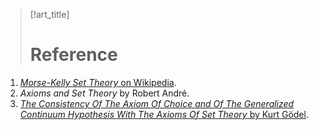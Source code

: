 
> [!art_title]
> 
> # Reference

1. [*Morse-Kelly Set Theory* on Wikipedia](https://en.wikipedia.org/wiki/Morse%E2%80%93Kelley_set_theory).
2. *Axioms and Set Theory* by Robert André.
3. [*The Consistency Of The Axiom Of Choice and Of The Generalized Continuum Hypothesis With The Axioms Of Set Theory* by Kurt Gödel](https://archive.org/details/dli.ernet.469796/mode/2up).